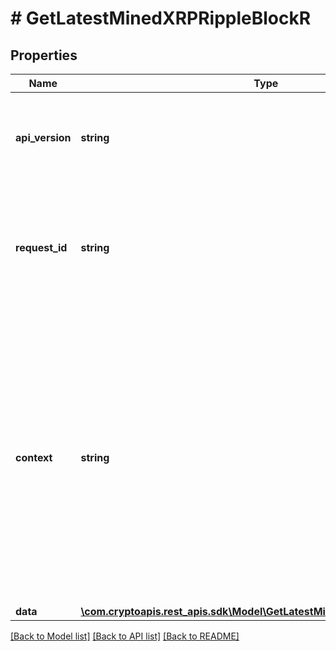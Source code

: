 # # GetLatestMinedXRPRippleBlockR

## Properties

Name | Type | Description | Notes
------------ | ------------- | ------------- | -------------
**api_version** | **string** | Specifies the version of the API that incorporates this endpoint. |
**request_id** | **string** | Defines the ID of the request. The &#x60;requestId&#x60; is generated by Crypto APIs and it&#39;s unique for every request. |
**context** | **string** | In batch situations the user can use the context to correlate responses with requests. This property is present regardless of whether the response was successful or returned as an error. &#x60;context&#x60; is specified by the user. | [optional]
**data** | [**\com.cryptoapis.rest_apis.sdk\Model\GetLatestMinedXRPRippleBlockRData**](GetLatestMinedXRPRippleBlockRData.md) |  |

[[Back to Model list]](../../README.md#models) [[Back to API list]](../../README.md#endpoints) [[Back to README]](../../README.md)
